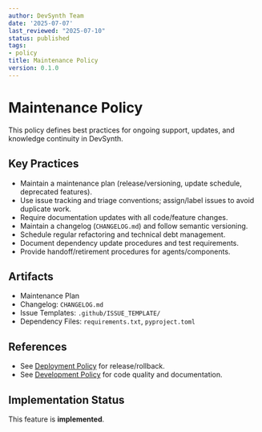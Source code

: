 ```yaml
---
author: DevSynth Team
date: '2025-07-07'
last_reviewed: "2025-07-10"
status: published
tags:
- policy
title: Maintenance Policy
version: 0.1.0
---
```


# Maintenance Policy

This policy defines best practices for ongoing support, updates, and knowledge continuity in DevSynth.

## Key Practices

- Maintain a maintenance plan (release/versioning, update schedule, deprecated features).
- Use issue tracking and triage conventions; assign/label issues to avoid duplicate work.
- Require documentation updates with all code/feature changes.
- Maintain a changelog (`CHANGELOG.md`) and follow semantic versioning.
- Schedule regular refactoring and technical debt management.
- Document dependency update procedures and test requirements.
- Provide handoff/retirement procedures for agents/components.

## Artifacts

- Maintenance Plan
- Changelog: `CHANGELOG.md`
- Issue Templates: `.github/ISSUE_TEMPLATE/`
- Dependency Files: `requirements.txt`, `pyproject.toml`

## References

- See [Deployment Policy](deployment.md) for release/rollback.
- See [Development Policy](development.md) for code quality and documentation.
## Implementation Status

This feature is **implemented**.
